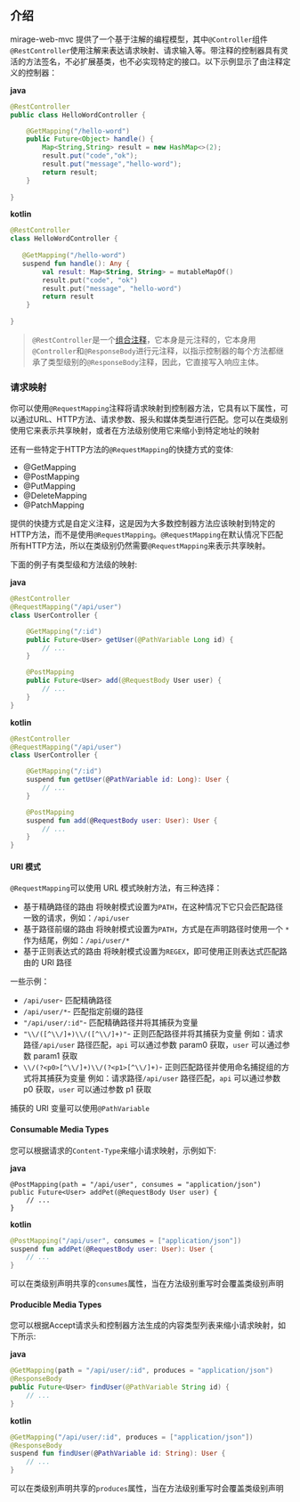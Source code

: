 ## 介绍

mirage-web-mvc 提供了一个基于注解的编程模型，其中`@Controller`组件 `@RestController`使用注解来表达请求映射、请求输入等。带注释的控制器具有灵活的方法签名，不必扩展基类，也不必实现特定的接口。以下示例显示了由注释定义的控制器：

**java**

```java
@RestController
public class HelloWordController {

    @GetMapping("/hello-word")
    public Future<Object> handle() {
        Map<String,String> result = new HashMap<>(2);
        result.put("code","ok");
        result.put("message","hello-word");
        return result;
    }
    
}
```

**kotlin**

```kotlin
@RestController
class HelloWordController {
    
   @GetMapping("/hello-word")
   suspend fun handle(): Any {
        val result: Map<String, String> = mutableMapOf()
        result.put("code", "ok")
        result.put("message", "hello-word")
        return result
    }
    
}
```

> `@RestController`是一个[组合注释](https://docs.spring.io/spring-framework/docs/current/reference/html/core.html#beans-meta-annotations)，它本身是元注释的，它本身用`@Controller`和`@ResponseBody`进行元注释，以指示控制器的每个方法都继承了类型级别的`@ResponseBody`注释，因此，它直接写入响应主体。

### 请求映射

你可以使用`@RequestMapping`注释将请求映射到控制器方法，它具有以下属性，可以通过URL、HTTP方法、请求参数、报头和媒体类型进行匹配。您可以在类级别使用它来表示共享映射，或者在方法级别使用它来缩小到特定地址的映射

还有一些特定于HTTP方法的`@RequestMapping`的快捷方式的变体:

- @GetMapping
- @PostMapping
- @PutMapping
- @DeleteMapping
- @PatchMapping

提供的快捷方式是自定义注释，这是因为大多数控制器方法应该映射到特定的HTTP方法，而不是使用`@RequestMapping`。`@RequestMapping`在默认情况下匹配所有HTTP方法，所以在类级别仍然需要`@RequestMapping`来表示共享映射。

下面的例子有类型级和方法级的映射:

**java**

```java
@RestController
@RequestMapping("/api/user")
class UserController {

    @GetMapping("/:id")
    public Future<User> getUser(@PathVariable Long id) {
        // ...
    }

    @PostMapping
    public Future<User> add(@RequestBody User user) {
        // ...
    }
}
```

**kotlin**

```kotlin
@RestController
@RequestMapping("/api/user")
class UserController {

    @GetMapping("/:id")
    suspend fun getUser(@PathVariable id: Long): User {
        // ...
    }

    @PostMapping
    suspend fun add(@RequestBody user: User): User {
        // ...
    }
}
```

#### URI 模式

`@RequestMapping`可以使用 URL 模式映射方法，有三种选择：

* 基于精确路径的路由
  将映射模式设置为`PATH`，在这种情况下它只会匹配路径一致的请求，例如：`/api/user`
* 基于路径前缀的路由
  将映射模式设置为`PATH`，方式是在声明路径时使用一个 `*` 作为结尾，例如：`/api/user/*`
* 基于正则表达式的路由
  将映射模式设置为`REGEX`，即可使用正则表达式匹配路由的 URI 路径

一些示例：

- `/api/user`- 匹配精确路径
- `/api/user/*`- 匹配指定前缀的路径
- `"/api/user/:id"`- 匹配精确路径并将其捕获为变量
- `"\\/([^\\/]+)\\/([^\\/]+)"`- 正则匹配路径并将其捕获为变量
  例如：请求路径`/api/user` 路径匹配，`api` 可以通过参数 param0 获取，`user` 可以通过参数 param1 获取
- `\\/(?<p0>[^\\/]+)\\/(?<p1>[^\\/]+)`- 正则匹配路径并使用命名捕捉组的方式将其捕获为变量
  例如：请求路径`/api/user` 路径匹配，`api` 可以通过参数 p0 获取，`user` 可以通过参数 p1 获取

捕获的 URI 变量可以使用`@PathVariable`

#### Consumable Media Types

您可以根据请求的`Content-Type`来缩小请求映射，示例如下:

**java**

```jade
@PostMapping(path = "/api/user", consumes = "application/json") 
public Future<User> addPet(@RequestBody User user) {
    // ...
}
```

**kotlin**

```kotlin
@PostMapping("/api/user", consumes = ["application/json"]) 
suspend fun addPet(@RequestBody user: User): User {
    // ...
}
```

可以在类级别声明共享的`consumes`属性，当在方法级别重写时会覆盖类级别声明

#### Producible Media Types

您可以根据Accept请求头和控制器方法生成的内容类型列表来缩小请求映射，如下所示:

**java**

```java
@GetMapping(path = "/api/user/:id", produces = "application/json") 
@ResponseBody
public Future<User> findUser(@PathVariable String id) {
    // ...
}
```

**kotlin**

```kotlin
@GetMapping("/api/user/:id", produces = ["application/json"]) 
@ResponseBody
suspend fun findUser(@PathVariable id: String): User {
    // ...
}
```

可以在类级别声明共享的`produces`属性，当在方法级别重写时会覆盖类级别声明





